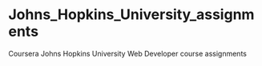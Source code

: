 # Johns_Hopkins_University_assignments
Coursera Johns Hopkins University Web Developer course assignments
